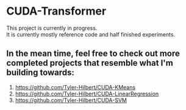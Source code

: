 # CUDA-Transformer
This project is currently in progress.  
It is currently mostly reference code and half finished experiments.  

## In the mean time, feel free to check out more completed projects that resemble what I'm building towards:  
1) https://github.com/Tyler-Hilbert/CUDA-KMeans  
2) https://github.com/Tyler-Hilbert/CUDA-LinearRegression  
3) https://github.com/Tyler-Hilbert/CUDA-SVM  